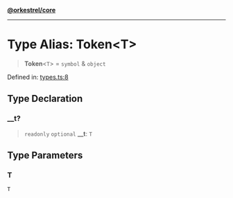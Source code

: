 [**@orkestrel/core**](../index.md)

***

# Type Alias: Token\<T\>

> **Token**\<`T`\> = `symbol` & `object`

Defined in: [types.ts:8](https://github.com/orkestrel/core/blob/ccb170966790f428093f11a71a5646a6e842dbf9/src/types.ts#L8)

## Type Declaration

### \_\_t?

> `readonly` `optional` **\_\_t**: `T`

## Type Parameters

### T

`T`
